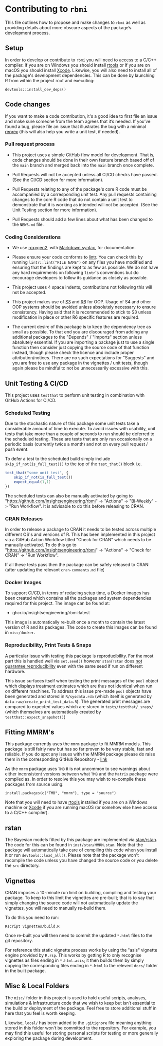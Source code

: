 # Contributing to `rbmi`

This file outlines how to propose and make changes to `rbmi` as well as providing details about more obscure aspects of the package’s development process.


## Setup

In order to develop or contribute to `rbmi` you will need to access to a C/C++ compiler. If you are on Windows you should install [rtools](https://cran.r-project.org/bin/windows/Rtools/rtools42/rtools.html) or if you are on macOS you should install [Xcode](https://apps.apple.com/us/app/xcode/id497799835?mt=12).  Likewise, you will also need to install all of the package's development dependencies. This can be done by launching R from within the project root and executing:

```
devtools::install_dev_deps()
```

## Code changes

If you want to make a code contribution, it's a good idea to first file an issue and make sure someone from the team agrees that it’s needed. 
If you’ve found a bug, please file an issue that illustrates the bug with a minimal 
[reprex](https://www.tidyverse.org/help/#reprex) (this will also help you write a unit test, if needed).

### Pull request process

* This project uses a simple GitHub flow model for development. That is, code changes should be done in their own feature branch based off of the `main` branch and merged back into the `main` branch once complete.

* Pull Requests will not be accepted unless all CI/CD checks have passed. (See the CI/CD section for more information).

* Pull Requests relating to any of the package's core R code must be accompanied by a corresponding unit test. Any pull requests containing changes to the core R code that do not contain a unit test to demonstrate that it is working as intended will not be accepted. (See the Unit Testing section for more information).

* Pull Requests should add a few lines about what has been changed to the `NEWS.md` file.


### Coding Considerations

*  We use [roxygen2](https://cran.r-project.org/package=roxygen2), with [Markdown syntax](https://cran.r-project.org/web/packages/roxygen2/vignettes/rd-formatting.html), for documentation.  

* Please ensure your code conforms to [lintr](https://cran.r-project.org/web/packages/lintr/readme/README.html#available-linters). You can check this by running `lintr::lint("FILE NAME")` on any files you have modified and ensuring that the findings are kept to as few as possible. We do not have any hard requirements on following `lintr`'s conventions but do encourage developers to follow its guidance as closely as possible.

* This project uses 4 space indents, contributions not following this will not be accepted. 

* This project makes use of [S3](https://adv-r.hadley.nz/s3.html) and [R6](https://adv-r.hadley.nz/r6.html) for OOP. Usage of S4 and other OOP systems should be avoided unless absolutely necessary to ensure consistency. Having said that it is recommended to stick to S3 unless modification in place or other R6 specific features are required.

* The current desire of this package is to keep the dependency tree as small as possible. To that end you are discouraged from adding any additional packages to the "Depends" / "Imports" section unless absolutely essential. If you are importing a package just to use a single function then consider just copying the source code of that function instead, though please check the licence and include proper attribution/notices. There are no such expectations for "Suggests" and you are free to use any package in the vignettes / unit tests, though again please be mindful to not be unnecessarily excessive with this.


## Unit Testing & CI/CD

This project uses `testthat` to perform unit testing in combination with GitHub Actions for CI/CD.

### Scheduled Testing

Due to the stochastic nature of this package some unit tests take a considerable amount of time to execute. To avoid issues with usability, unit tests that take more than a couple of seconds to run should be deferred to the scheduled testing. These are tests that are only run occasionally on a periodic basis (currently twice a month) and not on every pull request / push event.

To defer a test to the scheduled build simply include `skip_if_not(is_full_test())` to the top of the `test_that()` block i.e.

```r
test_that("some unit test", {
    skip_if_not(is_full_test())
    expect_equal(1,1)
})
```

The scheduled tests can also be manually activated by going to "https://github.com/insightsengineering/rbmi" -> "Actions" -> "Bi-Weekly" -> "Run Workflow". It is advisable to do this before releasing to CRAN.

### CRAN Releases

In order to release a package to CRAN it needs to be tested across multiple different OS's and versions of R. This has been implemented in this project via a GitHub Action Workflow titled "Check for CRAN" which needs to be manually activated. To do this go to "https://github.com/insightsengineering/rbmi" -> "Actions" -> "Check for CRAN" -> "Run Workflow".

If all these tests pass then the package can be safely released to CRAN (after updating the relevant `cran-comments.md` file)


### Docker Images

To support CI/CD, in terms of reducing setup time, a Docker images has been created which contains all the packages and system dependencies required for this project. The image can be found at:

- ghcr.io/insightsengineering/rbmi:latest

This image is automatically re-built once a month to contain the latest version of R and its packages. The code to create this images can be found in `misc/docker`.


### Reproducibility, Print Tests & Snaps

A particular issue with testing this package is reproducibility. For the most part this is handled well via `set.seed()` however `stan`/`rstan` does [not guarantee reproducibility](https://mc-stan.org/docs/2_29/reference-manual/reproducibility.html) even with the same seed if run on different hardware.

This issue surfaces itself when testing the print messages of the `pool` object which displays treatment estimates which are thus not identical when run on different machines. To address this issue pre-made `pool` objects have been generated and stored in `R/sysdata.rda` (which itself is generated by `data-raw/create_print_test_data.R`). The generated print messages are compared to expected values which are stored in `tests/testthat/_snaps/` (which themselves are automatically created by `testthat::expect_snapshot()`)


## Fitting MMRM's

This package currently uses the `mmrm` package to fit MMRM models. This package is still fairly
new but has so far proven to be very stable, fast and reliable. If you do spot any issues
with the MMRM package please do raise them in the corresponding GitHub Repository - [link](https://github.com/openpharma/mmrm/issues)

As the `mmrm` package uses `TMB` it is not uncommon to see warnings about either inconsistent
versions between what `TMB` and the `Matrix` package were compiled as. In order to resolve this
you may wish to re-compile these packages from source using:

```
install.packages(c("TMB", "mmrm"), type = "source")
``` 

Note that you will need to have [rtools](https://cran.r-project.org/bin/windows/Rtools/rtools42/rtools.html) installed if you are on a Windows machine or [Xcode](https://apps.apple.com/us/app/xcode/id497799835?mt=12) if you are running macOS (or somehow else have access to a C/C++ compiler).


## rstan

The Bayesian models fitted by this package are implemented via [stan/rstan](https://mc-stan.org/users/interfaces/rstan). The code for this can be found in `inst/stan/MMRM.stan`. Note that the package will automatically take care of compiling this code when you install it or run `devtools::load_all()`. Please note that the package won't recompile the code unless you have changed the source code or you delete the `src` directory.


## Vignettes

CRAN imposes a 10-minute run limit on building, compiling and testing your package. To keep to this limit the vignettes are pre-built; that is to say that simply changing the source code will not automatically update the vignettes, you will need to manually re-build them.

To do this you need to run:
```
Rscript vignettes/build.R
```

Once re-built you will then need to commit the updated `*.html` files to the git repository.

For reference this static vignette process works by using the "asis" vignette engine provided by `R.rsp`. This works by getting R to only recognise vignettes as files ending in `*.html.asis`; it then builds them by simply copying the corresponding files ending in `*.html` to the relevent `docs/` folder in the built package.

## Misc & Local Folders

The `misc/` folder in this project is used to hold useful scripts, analyses, simulations & infrastructure code that we wish to keep but isn’t essential to the build or deployment of the package. Feel free to store additional stuff in here that you feel is worth keeping.

Likewise, `local/` has been added to the `.gitignore` file meaning anything stored in this folder won't be committed to the repository. For example, you may find this useful for storing personal scripts for testing or more generally exploring the package during development.

